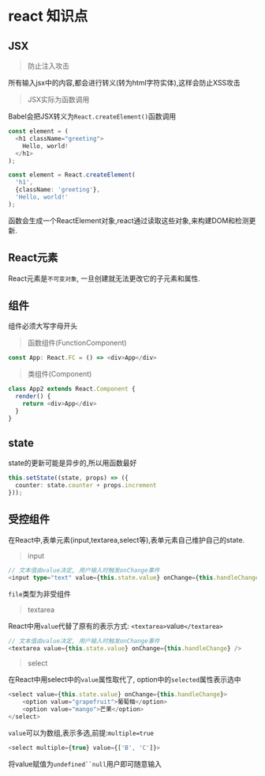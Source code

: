 # react 知识点

## JSX

> 防止注入攻击

所有输入jsx中的内容,都会进行转义(转为html字符实体),这样会防止XSS攻击

> JSX实际为函数调用 

Babel会把JSX转义为`React.createElement()`函数调用

```typescript jsx
const element = (
  <h1 className="greeting">
    Hello, world!
  </h1>
);
```
 
```typescript
const element = React.createElement(
  'h1',
  {className: 'greeting'},
  'Hello, world!'
);
```

函数会生成一个ReactElement对象,react通过读取这些对象,来构建DOM和检测更新.

## React元素

React元素是`不可变对象`, 一旦创建就无法更改它的子元素和属性.

## 组件

组件必须大写字母开头

> 函数组件(FunctionComponent)

```typescript jsx
const App: React.FC = () => <div>App</div>
```
> 类组件(Component)

```typescript jsx
class App2 extends React.Component {
  render() {
    return <div>App</div>
  }
}
```

## state

state的更新可能是异步的,所以用函数最好

```typescript
this.setState((state, props) => ({
  counter: state.counter + props.increment
}));
```

## 受控组件

在React中,表单元素(input,textarea,select等),表单元素自己维护自己的state.

> input

```typescript jsx
// 文本值由value决定, 用户输入时触发onChange事件
<input type="text" value={this.state.value} onChange={this.handleChange} />
```

`file`类型为非受组件

> textarea

React中用`value`代替了原有的表示方式: `<textarea>`value`</textarea>`

```typescript jsx
// 文本值由value决定, 用户输入时触发onChange事件
<textarea value={this.state.value} onChange={this.handleChange} />
```

> select

在React中用select中的`value`属性取代了, option中的`selected`属性表示选中

```typescript jsx
<select value={this.state.value} onChange={this.handleChange}>
    <option value="grapefruit">葡萄柚</option>
    <option value="mango">芒果</option>
</select>
```

`value`可以为数组,表示多选,前提:`multiple=true`

```typescript jsx
<select multiple={true} value={['B', 'C']}>
```

将value赋值为`undefined``null`用户即可随意输入


